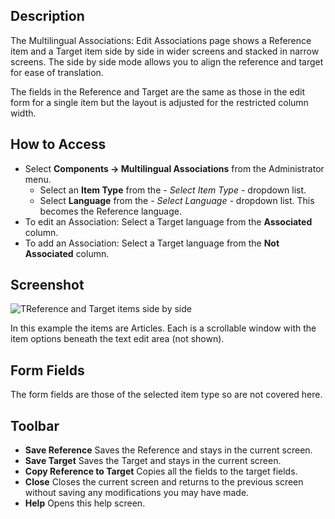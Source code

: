 <!-- Filename: Help4.x:Multilingual_Associations:_Edit / Display title: Multilingual Associations: Edit -->

## Description

The Multilingual Associations: Edit Associations page shows a Reference item
and a Target item side by side in wider screens and stacked in narrow screens.
The side by side mode allows you to align the reference and target for ease
of translation.

The fields in the Reference and Target are the same as those in the edit form
for a single item but the layout is adjusted for the restricted column width.

## How to Access

* Select **Components → Multilingual Associations** from the Administrator menu.
  * Select an **Item Type** from the *- Select Item Type -* dropdown list.
  * Select **Language** from the *- Select Language -* dropdown list. This 
    becomes the Reference language.
* To edit an Association: Select a Target language from the **Associated** column.
* To add an Association: Select a Target language from the **Not Associated** column.

## Screenshot

![TReference and Target items side by side](../../../en/images/multilingual-associations/multilingual-associations-edit.png)

In this example the items are Articles. Each is a scrollable window with
the item options beneath the text edit area (not shown).

## Form Fields

The form fields are those of the selected item type so are not covered here.

## Toolbar

- **Save Reference** Saves the Reference and stays in the current
  screen.
- **Save Target** Saves the Target and stays in the current screen.
- **Copy Reference to Target** Copies all the fields to the target fields.
- **Close** Closes the current screen and returns to the previous
  screen without saving any modifications you may have made.
- **Help** Opens this help screen.
